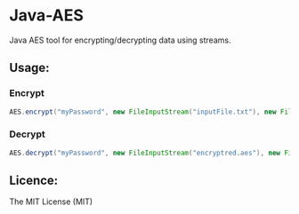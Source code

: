 # Java-AES
Java AES tool for encrypting/decrypting data using streams.

## Usage:

### Encrypt
```java
AES.encrypt("myPassword", new FileInputStream("inputFile.txt"), new FileOutputStream("encryptred.aes"));
```

### Decrypt
```java
AES.decrypt("myPassword", new FileInputStream("encryptred.aes"), new FileOutputStream("decrypted.txt"));
```

## Licence:
The MIT License (MIT)
